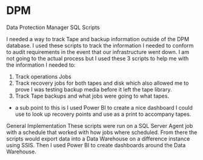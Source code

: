 # DPM
Data Protection Manager SQL Scripts

I needed a way to track Tape and backup information outside of the DPM database.
I used these scripts to track the information I needed to conform to audit requirements in the event that our infrastructure went down.
I am not going to the actual process but I used these 3 scripts to help me with the information I needed to:
1. Track operations Jobs
2. Track recovery jobs for both tapes and disk which also allowed me to prove I was testing backup media before it left the tape library.
3. Track Tape backups and what jobs were going to what tapes.
  - a sub point to this is I used Power BI to create a nice dashboard I could use to look up recovery points and use as a print to accompany tapes.

General Implementation
These scripts were run on a SQL Server Agent job with a schedule that worked with how jobs where scheduled.
From there the scripts would export data into a Data Warehouse on a difference instance using SSIS.
Then I used Power BI to create dashboards around the Data Warehouse.




